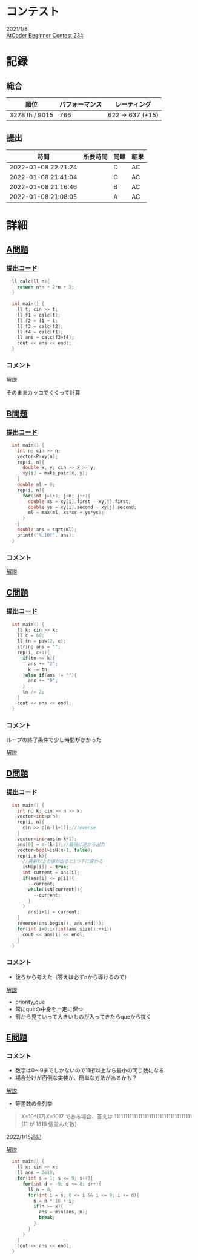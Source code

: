 # コンテスト
2021/1/8<br>
[AtCoder Beginner Contest 234](https://atcoder.jp/contests/abc234)

# 記録
## 総合
|  順位  |  パフォーマンス  | レーティング |
| ---- | ---- | ---- |
|  3278 th / 9015  | 766 | 622 → 637 (+15) |

## 提出
|  時間  |  所要時間  |  問題  | 結果 |
| ---- | ---- | ---- | ---- |
| 2022-01-08 22:21:24 |    | D | AC |
| 2022-01-08 21:41:04 |    | C | AC |
| 2022-01-08 21:16:46 |    | B | AC |
| 2022-01-08 21:08:05 |    | A | AC |


# 詳細
## [A問題](https://atcoder.jp/contests/abc234/tasks/abc234_a)
### [提出コード](https://atcoder.jp/contests/abc234/submissions/28387010)
```c++
  ll calc(ll n){
    return n*n + 2*n + 3;
  }
 
  int main() {
    ll t; cin >> t;
    ll f1 = calc(t);
    ll f2 = f1 + t;
    ll f3 = calc(f2);
    ll f4 = calc(f1);
    ll ans = calc(f3+f4);
    cout << ans << endl;
  }
```

### コメント
[解説](https://atcoder.jp/contests/abc234/editorial/3219)

そのままカッコでくくって計算


## [B問題](https://atcoder.jp/contests/abc234/tasks/abc234_b)
### [提出コード](https://atcoder.jp/contests/abc234/submissions/28392937)
```c++
  int main() {
    int n; cin >> n;
    vector<P>xy(n);
    rep(i, n){
      double x, y; cin >> x >> y;
      xy[i] = make_pair(x, y);
    }
    double ml = 0;
    rep(i, n){
      for(int j=i+1; j<n; j++){
        double xs = xy[i].first - xy[j].first;
        double ys = xy[i].second - xy[j].second;
        ml = max(ml, xs*xs + ys*ys);
      }
    }
    double ans = sqrt(ml);
    printf("%.10f", ans);
  }
```

### コメント
[解説](https://atcoder.jp/contests/abc234/editorial/3220)


## [C問題](https://atcoder.jp/contests/abc234/tasks/abc234_c)
### [提出コード](https://atcoder.jp/contests/abc234/submissions/28402217)
```c++
  int main() {
    ll k; cin >> k;
    ll c = 60;
    ll tn = pow(2, c);
    string ans = "";
    rep(i, c+1){
      if(tn <= k){
        ans += "2";
        k -= tn;
      }else if(ans != ""){
        ans += "0";
      }
      tn /= 2;
    }
    cout << ans << endl;
  }
```

### コメント

ループの終了条件で少し時間がかかった

[解説](https://atcoder.jp/contests/abc234/editorial/3224)


## [D問題](https://atcoder.jp/contests/abc234/tasks/abc234_d)
### [提出コード](https://atcoder.jp/contests/abc234/submissions/28411735)

```c++
  int main() {
    int n, k; cin >> n >> k;
    vector<int>p(n);
    rep(i, n){
      cin >> p[n-(i+1)];//reverse
    }
    vector<int>ans(n-k+1);
    ans[0] = n-(k-1);//最後に逆から出力
    vector<bool>isN(n+1, false);
    rep(i,n-k){
      //最新以上の値が出ると1つ下に変わる
      isN[p[i]] = true;
      int current = ans[i];
      if(ans[i] <= p[i]){
        --current;
        while(isN[current]){
          --current;
        }
      }
        ans[i+1] = current;
    }
    reverse(ans.begin(), ans.end());
    for(int i=0;i<(int)ans.size();++i){
      cout << ans[i] << endl;
    }
  }
```

### コメント

* 後ろから考えた（答えは必ずnから導けるので）

[解説](https://atcoder.jp/contests/abc234/editorial/3222)

* priority_que
* 常にqueの中身を一定に保つ
* 前から見ていって大きいものが入ってきたらqueから抜く

## [E問題](https://atcoder.jp/contests/abc234/tasks/abc234_e)

### コメント

* 数字は0～9までしかないので11桁以上なら最小の同じ数になる
* 場合分けが面倒な実装か、簡単な方法があるかも？

[解説](https://atcoder.jp/contests/abc234/editorial/3225)

* 等差数の全列挙

>  X=10^{17}*X*=1017 である場合、答えは 111111111111111111111111111111111111 (11 が 1818 個並んだ数) 

2022/1/15追記

[解説](https://www.youtube.com/watch?v=xEQwyKJIfuE&t=4093s)

```c++
  int main() {
    ll x; cin >> x;
    ll ans = 2e18;
    for(int s = 1; s <= 9; s++){
      for(int d = -9; d <= 8; d++){
        ll n = 0;
        for(int i = s; 0 <= i && i <= 9; i += d){
          n = n * 10 + i;
          if(n >= x){
            ans = min(ans, n);
            break;
          }
        }
      }
    }
    cout << ans << endl;
  }
```

